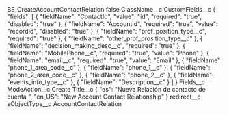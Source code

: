 <?xml version="1.0" encoding="UTF-8"?>
<CustomMetadata xmlns="http://soap.sforce.com/2006/04/metadata" xmlns:xsi="http://www.w3.org/2001/XMLSchema-instance" xmlns:xsd="http://www.w3.org/2001/XMLSchema">
    <label>BE_CreateAccountContactRelation</label>
    <protected>false</protected>
    <values>
        <field>ClassName__c</field>
        <value xsi:nil="true"/>
    </values>
    <values>
        <field>CustomFields__c</field>
        <value xsi:type="xsd:string">{
    &quot;fields&quot;: [
        {
            &quot;fieldName&quot;: &quot;ContactId&quot;,
            &quot;value&quot;: &quot;id&quot;,
            &quot;required&quot;: &quot;true&quot;,
            &quot;disabled&quot;: &quot;true&quot;
        },
        {
            &quot;fieldName&quot;: &quot;AccountId&quot;,
            &quot;required&quot;: &quot;true&quot;,
            &quot;value&quot;: &quot;recordId&quot;,
            &quot;disabled&quot;: &quot;true&quot;
        },
        {
            &quot;fieldName&quot;: &quot;prof_position_type__c&quot;,
            &quot;required&quot;: &quot;true&quot;
        },
        {
            &quot;fieldName&quot;: &quot;other_prof_prosition_type__c&quot;
        },
        {
            &quot;fieldName&quot;: &quot;decision_making_desc__c&quot;,
            &quot;required&quot;: &quot;true&quot;
        },
        {
            &quot;fieldName&quot;: &quot;MobilePhone__c&quot;,
            &quot;required&quot;: &quot;true&quot;,
            &quot;value&quot;: &quot;Phone&quot;
        },
        {
            &quot;fieldName&quot;: &quot;email__c&quot;,
            &quot;required&quot;: &quot;true&quot;,
            &quot;value&quot;: &quot;Email&quot;
        },
        {
            &quot;fieldName&quot;: &quot;phone_1_area_code__c&quot;
        },
        {
            &quot;fieldName&quot;: &quot;phone_1__c&quot;
        },
        {
            &quot;fieldName&quot;: &quot;phone_2_area_code__c&quot;
        },
        {
            &quot;fieldName&quot;: &quot;phone_2__c&quot;
        },
        {
            &quot;fieldName&quot;: &quot;events_info_type__c&quot;
        },
        {
            &quot;fieldName&quot;: &quot;Description__c&quot;
        }
    ]
}</value>
    </values>
    <values>
        <field>Fields__c</field>
        <value xsi:nil="true"/>
    </values>
    <values>
        <field>ModeAction__c</field>
        <value xsi:type="xsd:string">Create</value>
    </values>
    <values>
        <field>Title__c</field>
        <value xsi:type="xsd:string">{     &quot;es&quot;: &quot;Nueva Relación de contacto de cuenta &quot;,     &quot;en_US&quot;: &quot;New Account Contact Relationship&quot; }</value>
    </values>
    <values>
        <field>redirect__c</field>
        <value xsi:nil="true"/>
    </values>
    <values>
        <field>sObjectType__c</field>
        <value xsi:type="xsd:string">AccountContactRelation</value>
    </values>
</CustomMetadata>
